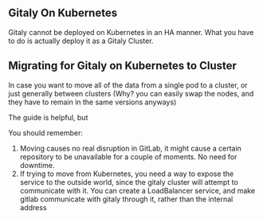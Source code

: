 ## Gitaly On Kubernetes

Gitaly cannot be deployed on Kubernetes in an HA manner. What you have to do is actually deploy it as a Gitaly Cluster.

## Migrating for Gitaly on Kubernetes to Cluster

In case you want to move all of the data from a single pod to a cluster, or just generally between clusters (Why? you can easily swap the nodes, and they have to remain in the same versions anyways)

The guide is helpful, but

You should remember:
1. Moving causes no real disruption in GitLab, it might cause a certain repository to be unavailable for a couple of moments. No need for downtime.
2. If trying to move from Kubernetes, you need a way to expose the service to the outside world, since the gitaly cluster will attempt to communicate with it. You can create a LoadBalancer service, and make gitlab communicate with gitaly through it, rather than the internal address
